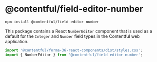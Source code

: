 # @contentful/field-editor-number

```bash
npm install @contentful/field-editor-number
```

This package contains a React `NumberEditor` component that is used as a default for the `Integer` and `Number` field types in the Contentful web application.

```js
import '@contentful/forma-36-react-components/dist/styles.css';
import { NumberEditor } from '@contentful/field-editor-number';
```
